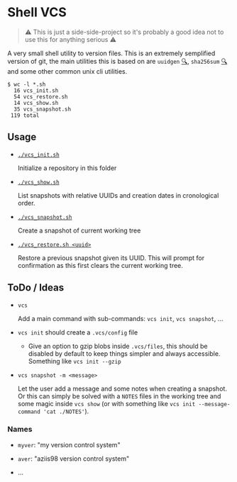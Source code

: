 
# Shell VCS

> :warning: This is just a side-side-project so it's probably a good idea not to use this for anything serious :warning: 

A very small shell utility to version files. This is an extremely semplified version of git, the main utilities this is based on are `uuidgen` [:mag:](vcs_snapshot.sh#L8), `sha256sum` [:mag:](vcs_snapshot.sh#L13) and some other common unix cli utilities.

```
$ wc -l *.sh
  16 vcs_init.sh
  54 vcs_restore.sh
  14 vcs_show.sh
  35 vcs_snapshot.sh
 119 total
```

## Usage

- [`./vcs_init.sh`](./vcs_init.sh)
  
    Initialize a repository in this folder

- [`./vcs_show.sh`](./vcs_show.sh)
  
    List snapshots with relative UUIDs and creation dates in cronological order.

- [`./vcs_snapshot.sh`](./vcs_snapshot.sh)
  
    Create a snapshot of current working tree

- [`./vcs_restore.sh <uuid>`](./vcs_restore.sh)
  
    Restore a previous snapshot given its UUID. This will prompt for confirmation as this first clears the current working tree.

## ToDo / Ideas

- `vcs` 

    Add a main command with sub-commands: `vcs init`, `vcs snapshot`, ...

- `vcs init` should create a `.vcs/config` file

    - Give an option to gzip blobs inside `.vcs/files`, this should be disabled by default to keep things simpler and always accessible. Something like `vcs init --gzip`

- `vcs snapshot -m <message>`

    Let the user add a message and some notes when creating a snapshot. Or this can simply be solved with a `NOTES` files in the working tree and some magic inside `vcs show` (or with something like `vcs init --message-command 'cat ./NOTES'`).

### Names

- `myver`: "my version control system"

- `aver`: "aziis98 version control system"

- ...



